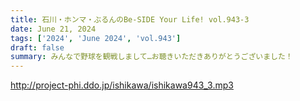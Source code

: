 ```yaml
---
title: 石川・ホンマ・ぶるんのBe-SIDE Your Life! vol.943-3
date: June 21, 2024
tags: ['2024', 'June 2024', 'vol.943']
draft: false
summary: みんなで野球を観戦しまして…お聴きいただきありがとうございました！
---
```


http://project-phi.ddo.jp/ishikawa/ishikawa943_3.mp3